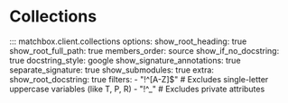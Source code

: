# Collections

::: matchbox.client.collections
    options:
        show_root_heading: true
        show_root_full_path: true
        members_order: source
        show_if_no_docstring: true
        docstring_style: google
        show_signature_annotations: true
        separate_signature: true
        show_submodules: true
        extra:
            show_root_docstring: true
        filters:
            - "!^[A-Z]$"  # Excludes single-letter uppercase variables (like T, P, R)
            - "!^_"       # Excludes private attributes